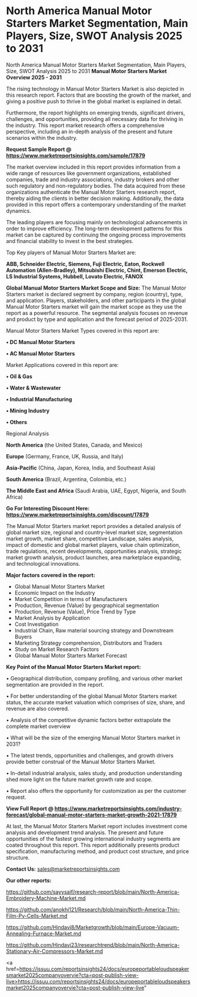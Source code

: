 # North America Manual Motor Starters Market Segmentation, Main Players, Size, SWOT Analysis 2025 to 2031
North America Manual Motor Starters Market Segmentation, Main Players, Size, SWOT Analysis 2025 to 2031
<Strong> Manual Motor Starters Market Overview 2025 - 2031</strong>

The rising technology in Manual Motor Starters Market is also depicted in this research report. Factors that are boosting the growth of the market, and giving a positive push to thrive in the global market is explained in detail.

Furthermore, the report highlights on emerging trends, significant drivers, challenges, and opportunities, providing all necessary data for thriving in the industry. This report market research offers a comprehensive perspective, including an in-depth analysis of the present and future scenarios within the industry.

<strong>Request Sample Report @ <a href=https://www.marketreportsinsights.com/sample/17879>https://www.marketreportsinsights.com/sample/17879</a></strong>

The market overview included in this report provides information from a wide range of resources like government organizations, established companies, trade and industry associations, industry brokers and other such regulatory and non-regulatory bodies. The data acquired from these organizations authenticate the Manual Motor Starters research report, thereby aiding the clients in better decision making. Additionally, the data provided in this report offers a contemporary understanding of the market dynamics.

The leading players are focusing mainly on technological advancements in order to improve efficiency. The long-term development patterns for this market can be captured by continuing the ongoing process improvements and financial stability to invest in the best strategies.

Top Key players of Manual Motor Starters Market are:

<strong>ABB, Schneider Electric, Siemens, Fuji Electric, Eaton, Rockwell Automation (Allen-Bradley), Mitsubishi Electric, Chint, Emerson Electric, LS Industrial Systems, Hubbell, Lovato Electric, FANOX</strong>

<strong><b>Global Manual Motor Starters Market Scope and Size:</b></strong>
The Manual Motor Starters market is declared segment by company, region (country), type, and application. Players, stakeholders, and other participants in the global Manual Motor Starters market will gain the market scope as they use the report as a powerful resource. The segmental analysis focuses on revenue and product by type and application and the forecast period of 2025-2031.

Manual Motor Starters Market Types covered in this report are:

<strong>• DC Manual Motor Starters

• AC Manual Motor Starters</strong>

Market Applications covered in this report are:

<strong>• Oil & Gas

• Water & Wastewater

• Industrial Manufacturing

• Mining Industry

• Others</strong> 

Regional Analysis

<strong>North America</strong> (the United States, Canada, and Mexico)

<strong>Europe</strong> (Germany, France, UK, Russia, and Italy)

<strong>Asia-Pacific</strong> (China, Japan, Korea, India, and Southeast Asia)

<strong>South America</strong> (Brazil, Argentina, Colombia, etc.)

<strong>The Middle East and Africa</strong> (Saudi Arabia, UAE, Egypt, Nigeria, and South Africa)

<strong>Go For Interesting Discount Here: <a href=https://www.marketreportsinsights.com/discount/17879>https://www.marketreportsinsights.com/discount/17879</a></strong>

The Manual Motor Starters market report provides a detailed analysis of global market size, regional and country-level market size, segmentation market growth, market share, competitive Landscape, sales analysis, impact of domestic and global market players, value chain optimization, trade regulations, recent developments, opportunities analysis, strategic market growth analysis, product launches, area marketplace expanding, and technological innovations.

<strong><b>Major factors covered in the report:</b></strong>
<ul>
  <li>Global Manual Motor Starters Market </li>
  <li>Economic Impact on the Industry</li>
  <li>Market Competition in terms of Manufacturers</li>
  <li>Production, Revenue (Value) by geographical segmentation</li>
  <li>Production, Revenue (Value), Price Trend by Type</li>
  <li>Market Analysis by Application</li>
  <li>Cost Investigation</li>
  <li>Industrial Chain, Raw material sourcing strategy and Downstream Buyers</li>
  <li>Marketing Strategy comprehension, Distributors and Traders</li>
  <li>Study on Market Research Factors</li>
  <li>Global Manual Motor Starters Market Forecast</li>
</ul>

<strong><b>Key Point of the Manual Motor Starters Market report:</b></strong>

• Geographical distribution, company profiling, and various other market segmentation are provided in the report.

• For better understanding of the global Manual Motor Starters market status, the accurate market valuation which comprises of size, share, and revenue are also covered.

• Analysis of the competitive dynamic factors better extrapolate the complete market overview

• What will be the size of the emerging Manual Motor Starters market in 2031?

• The latest trends, opportunities and challenges, and growth drivers provide better construal of the Manual Motor Starters Market.

• In-detail industrial analysis, sales study, and production understanding shed more light on the future market growth rate and scope.

• Report also offers the opportunity for customization as per the customer request.

<strong><b>View Full Report @ <a href=https://www.marketreportsinsights.com/industry-forecast/global-manual-motor-starters-market-growth-2021-17879>https://www.marketreportsinsights.com/industry-forecast/global-manual-motor-starters-market-growth-2021-17879</a></b></strong>


At last, the Manual Motor Starters Market report includes investment come analysis and development trend analysis. The present and future opportunities of the fastest growing international industry segments are coated throughout this report. This report additionally presents product specification, manufacturing method, and product cost structure, and price structure.

<strong>Contact Us:</strong>
sales@marketreportsinsights.com

<strong>Our other reports:</strong>

<a href=https://github.com/sayysaif/research-report/blob/main/North-America-Embroidery-Machine-Market.md>https://github.com/sayysaif/research-report/blob/main/North-America-Embroidery-Machine-Market.md</a>

<a href=https://github.com/anokhi121/Research/blob/main/North-America-Thin-Film-Pv-Cells-Market.md>https://github.com/anokhi121/Research/blob/main/North-America-Thin-Film-Pv-Cells-Market.md</a>

<a href=https://github.com/Hindavi8/Marketgrowth/blob/main/Europe-Vacuum-Annealing-Furnace-Market.md>https://github.com/Hindavi8/Marketgrowth/blob/main/Europe-Vacuum-Annealing-Furnace-Market.md</a>

<a href=https://github.com/Hindavi23/researchtrend/blob/main/North-America-Stationary-Air-Compressors-Market.md>https://github.com/Hindavi23/researchtrend/blob/main/North-America-Stationary-Air-Compressors-Market.md</a>

<a href=https://issuu.com/reportsinsights24/docs/europeportableloudspeakersmarket2025companyovervie?cta=post-publish-view-live>https://issuu.com/reportsinsights24/docs/europeportableloudspeakersmarket2025companyovervie?cta=post-publish-view-live</a>"
